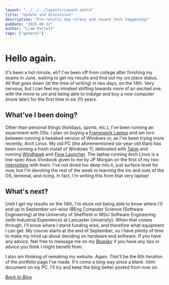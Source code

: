```yaml
---
layout: "../../../layouts/Layout.astro"
title: "Update and discussion"
description: "Pre-results day stress and recent tech happenings"
pubDate: "2025-08-12"
author: "Liam Pallett"
tags: ["general"]
---
```


# Hello again.

It's been a hot minute, eh? I've been off from college after finishing my exams in June, waiting to get my results and find out my uni place status. All that goes down (at the time of writing) in two days, on the 14th. Very nervous, but I can feel my mindset shifting towards more of an excited one, with the move to uni and being able to indulge and buy a new computer (more later) for the first time in six (!!) years.

## What've I been doing?

Other than personal things (holidays, sports, etc.), I've been running an experiment with OSs. I plan on buying a [Framework Laptop](https://frame.work) and am torn between running a tweaked version of Windows or, as I've been trying more recently, Arch Linux. My old PC (the aforementioned six-year-old titan) has been running a fresh install of Windows 11, debloated with [Talon](https://debloat.win) and running [Windhawk](https://windhawk.net) and [Flow Launcher](https://flowlauncher.com). The laptop running Arch Linux is a low-spec Asus Vivobook given to me by JP Morgan on the first of my two [internships]("https://www.linkedin.com/posts/liam-pallett_jpmorgan-aspiringprofessionals-careergrowth-activity-7350562464448630786-AyTn?utm_source=share&utm_medium=member_desktop&rcm=ACoAAE2_jw8Bv8CYYRi657BwIXDIWZOWXzVmRHU") with them. I've not dived too deep into it, just surface level for now, but I'm devoting the rest of the week to learning the ins and outs of the OS, terminal, and ricing. In fact, I'm writing this from that very laptop!

## What's next?

Until I get my results on the 14th, I'm stuck not being able to know where I'll end up in September uni-wise (BEng Computer Science (Software Engineering) at the University of Sheffield or MSci Software Engineering (with Industrial Experience) at Lancaster University). When that comes through, I'll know where I stand funding wise, and therefore what equipment I can get. My course starts at the end of September, so I have plenty of time to make my mind up about deciding on hardware and software. If you have any advice, feel free to message me on my [Bluesky]("https://bsky.app/profile/madebyliam.netlify.app") if you have any tips or advice you think I might benefit from.

I also am thinking of remaking my website. Again. This'll be the 6th iteration of the portfolio page I've made. It's come a long way since a blank .html document on my PC. I'll try and keep the blog better posted from now on.

[_Back to Blog_](/blog/)
